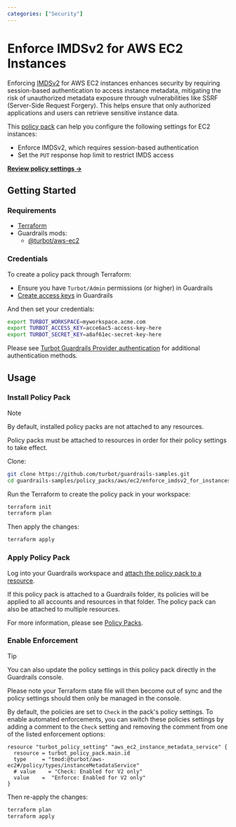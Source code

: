 ```yaml
---
categories: ["Security"]
---
```


# Enforce IMDSv2 for AWS EC2 Instances

Enforcing [IMDSv2](https://docs.aws.amazon.com/AWSEC2/latest/UserGuide/configuring-instance-metadata-service.html) for AWS EC2 instances enhances security by requiring session-based authentication to access instance metadata, mitigating the risk of unauthorized metadata exposure through vulnerabilities like SSRF (Server-Side Request Forgery). This helps ensure that only authorized applications and users can retrieve sensitive instance data.

This [policy pack](https://turbot.com/guardrails/docs/concepts/resources/smart-folders) can help you configure the following settings for EC2 instances:

- Enforce IMDSv2, which requires session-based authentication
- Set the `PUT` response hop limit to restrict IMDS access

**[Review policy settings →](https://hub-guardrails-turbot-com-git-development-turbot.vercel.app/policy-packs/enforce_imdsv2_for_instances/settings)**

## Getting Started

### Requirements

- [Terraform](https://developer.hashicorp.com/terraform/tutorials/aws-get-started/install-cli)
- Guardrails mods:
  - [@turbot/aws-ec2](https://hub-guardrails-turbot-com-git-development-turbot.vercel.app/aws/mods/aws-ec2)

### Credentials

To create a policy pack through Terraform:

- Ensure you have `Turbot/Admin` permissions (or higher) in Guardrails
- [Create access keys](https://turbot.com/guardrails/docs/guides/iam/access-keys#generate-a-new-guardrails-api-access-key) in Guardrails

And then set your credentials:

```sh
export TURBOT_WORKSPACE=myworkspace.acme.com
export TURBOT_ACCESS_KEY=acce6ac5-access-key-here
export TURBOT_SECRET_KEY=a8af61ec-secret-key-here
```

Please see [Turbot Guardrails Provider authentication](https://registry.terraform.io/providers/turbot/turbot/latest/docs#authentication) for additional authentication methods.

## Usage

### Install Policy Pack

> [!NOTE]
> By default, installed policy packs are not attached to any resources.
>
> Policy packs must be attached to resources in order for their policy settings to take effect.

Clone:

```sh
git clone https://github.com/turbot/guardrails-samples.git
cd guardrails-samples/policy_packs/aws/ec2/enforce_imdsv2_for_instances
```

Run the Terraform to create the policy pack in your workspace:

```sh
terraform init
terraform plan
```

Then apply the changes:

```sh
terraform apply
```

### Apply Policy Pack

Log into your Guardrails workspace and [attach the policy pack to a resource](https://turbot.com/guardrails/docs/guides/working-with-folders/smart#attach-a-smart-folder-to-a-resource).

If this policy pack is attached to a Guardrails folder, its policies will be applied to all accounts and resources in that folder. The policy pack can also be attached to multiple resources.

For more information, please see [Policy Packs](https://turbot.com/guardrails/docs/concepts/resources/smart-folders).

### Enable Enforcement

> [!TIP]
> You can also update the policy settings in this policy pack directly in the Guardrails console.
>
> Please note your Terraform state file will then become out of sync and the policy settings should then only be managed in the console.

By default, the policies are set to `Check` in the pack's policy settings. To enable automated enforcements, you can switch these policies settings by adding a comment to the `Check` setting and removing the comment from one of the listed enforcement options:

```hcl
resource "turbot_policy_setting" "aws_ec2_instance_metadata_service" {
  resource = turbot_policy_pack.main.id
  type     = "tmod:@turbot/aws-ec2#/policy/types/instanceMetadataService"
  # value    = "Check: Enabled for V2 only"
  value    =  "Enforce: Enabled for V2 only"
}
```

Then re-apply the changes:

```sh
terraform plan
terraform apply
```
